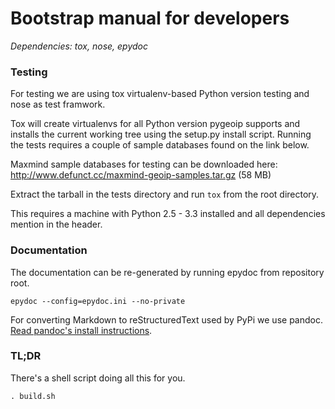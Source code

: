 # Bootstrap manual for developers
_Dependencies: tox, nose, epydoc_

### Testing

For testing we are using tox virtualenv-based Python version testing
and nose as test framwork.

Tox will create virtualenvs for all Python version pygeoip supports
and installs the current working tree using the setup.py install script.
Running the tests requires a couple of sample databases found on the
link below.

Maxmind sample databases for testing can be downloaded here:
http://www.defunct.cc/maxmind-geoip-samples.tar.gz (58 MB)

Extract the tarball in the tests directory and run `tox` from the root directory.

This requires a machine with Python 2.5 - 3.3 installed and all dependencies mention in the header.

### Documentation

The documentation can be re-generated by running epydoc from repository root.

    epydoc --config=epydoc.ini --no-private

For converting Markdown to reStructuredText used by PyPi we use pandoc.
[Read pandoc's install instructions](http://johnmacfarlane.net/pandoc/installing.html).

### TL;DR

There's a shell script doing all this for you.

    . build.sh
